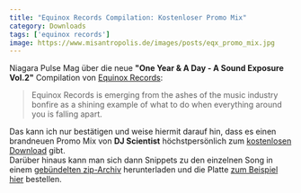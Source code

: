 ```yaml
---
title: "Equinox Records Compilation: Kostenloser Promo Mix"
category: Downloads
tags: ['equinox records']
image: https://www.misantropolis.de/images/posts/eqx_promo_mix.jpg
---
```


Niagara Pulse Mag über die neue **"One Year & A Day - A Sound Exposure Vol.2"** Compilation von [Equinox Records](http://www.equinoxrecords.com/):

> Equinox Records is emerging from the ashes of the music industry bonfire as a shining example of what to do when everything around you is falling apart.


Das kann ich nur bestätigen und weise hiermit darauf hin, dass es einen brandneuen Promo Mix von **DJ Scientist** höchstpersönlich zum [kostenlosen Download](http://download.e-q-x.net/eqx011mx/eqx011mx_dj_scientist_compilation_mix.zip) gibt.  
Darüber hinaus kann man sich dann Snippets zu den einzelnen Song in einem [gebündelten zip-Archiv](http://download.e-q-x.net/eqx011/eqx011_snippets.zip) herunterladen und die Platte [zum Beispiel hier](http://www.hhv.de/item_129051.html) bestellen.